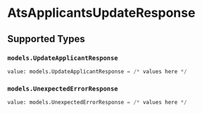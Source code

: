 # AtsApplicantsUpdateResponse


## Supported Types

### `models.UpdateApplicantResponse`

```python
value: models.UpdateApplicantResponse = /* values here */
```

### `models.UnexpectedErrorResponse`

```python
value: models.UnexpectedErrorResponse = /* values here */
```

